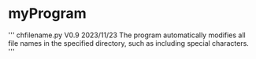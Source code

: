 # myProgram


'''
 chfilename.py 
 V0.9 2023/11/23
The program automatically modifies all file names in the specified directory, such as including special characters.
'''
